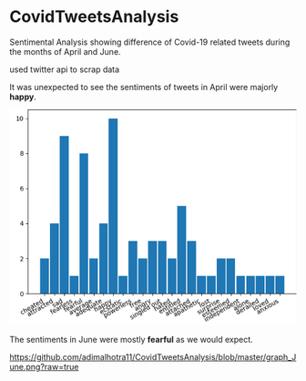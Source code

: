 # CovidTweetsAnalysis
Sentimental Analysis showing difference of Covid-19 related tweets during the months of April and June.  

used twitter api to scrap data

It was unexpected to see the sentiments of tweets in April were majorly **happy**.  
  
    
    
![alt text](https://github.com/adimalhotra11/CovidTweetsAnalysis/blob/master/graph_April.png?raw=true)  


The sentiments in June were mostly **fearful** as we would expect.  
  
    
https://github.com/adimalhotra11/CovidTweetsAnalysis/blob/master/graph_June.png?raw=true
